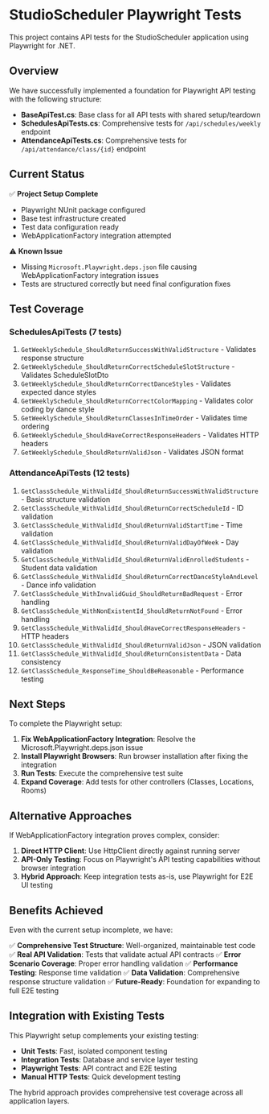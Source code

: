 # StudioScheduler Playwright Tests

This project contains API tests for the StudioScheduler application using Playwright for .NET.

## Overview

We have successfully implemented a foundation for Playwright API testing with the following structure:

- **BaseApiTest.cs**: Base class for all API tests with shared setup/teardown
- **SchedulesApiTests.cs**: Comprehensive tests for `/api/schedules/weekly` endpoint
- **AttendanceApiTests.cs**: Comprehensive tests for `/api/attendance/class/{id}` endpoint

## Current Status

✅ **Project Setup Complete**
- Playwright NUnit package configured
- Base test infrastructure created
- Test data configuration ready
- WebApplicationFactory integration attempted

⚠️ **Known Issue**
- Missing `Microsoft.Playwright.deps.json` file causing WebApplicationFactory integration issues
- Tests are structured correctly but need final configuration fixes

## Test Coverage

### SchedulesApiTests (7 tests)
1. `GetWeeklySchedule_ShouldReturnSuccessWithValidStructure` - Validates response structure
2. `GetWeeklySchedule_ShouldReturnCorrectScheduleSlotStructure` - Validates ScheduleSlotDto
3. `GetWeeklySchedule_ShouldReturnCorrectDanceStyles` - Validates expected dance styles
4. `GetWeeklySchedule_ShouldReturnCorrectColorMapping` - Validates color coding by dance style
5. `GetWeeklySchedule_ShouldReturnClassesInTimeOrder` - Validates time ordering
6. `GetWeeklySchedule_ShouldHaveCorrectResponseHeaders` - Validates HTTP headers
7. `GetWeeklySchedule_ShouldReturnValidJson` - Validates JSON format

### AttendanceApiTests (12 tests)
1. `GetClassSchedule_WithValidId_ShouldReturnSuccessWithValidStructure` - Basic structure validation
2. `GetClassSchedule_WithValidId_ShouldReturnCorrectScheduleId` - ID validation
3. `GetClassSchedule_WithValidId_ShouldReturnValidStartTime` - Time validation
4. `GetClassSchedule_WithValidId_ShouldReturnValidDayOfWeek` - Day validation
5. `GetClassSchedule_WithValidId_ShouldReturnValidEnrolledStudents` - Student data validation
6. `GetClassSchedule_WithValidId_ShouldReturnCorrectDanceStyleAndLevel` - Dance info validation
7. `GetClassSchedule_WithInvalidGuid_ShouldReturnBadRequest` - Error handling
8. `GetClassSchedule_WithNonExistentId_ShouldReturnNotFound` - Error handling
9. `GetClassSchedule_WithValidId_ShouldHaveCorrectResponseHeaders` - HTTP headers
10. `GetClassSchedule_WithValidId_ShouldReturnValidJson` - JSON validation
11. `GetClassSchedule_WithValidId_ShouldReturnConsistentData` - Data consistency
12. `GetClassSchedule_ResponseTime_ShouldBeReasonable` - Performance testing

## Next Steps

To complete the Playwright setup:

1. **Fix WebApplicationFactory Integration**: Resolve the Microsoft.Playwright.deps.json issue
2. **Install Playwright Browsers**: Run browser installation after fixing the integration
3. **Run Tests**: Execute the comprehensive test suite
4. **Expand Coverage**: Add tests for other controllers (Classes, Locations, Rooms)

## Alternative Approaches

If WebApplicationFactory integration proves complex, consider:

1. **Direct HTTP Client**: Use HttpClient directly against running server
2. **API-Only Testing**: Focus on Playwright's API testing capabilities without browser integration
3. **Hybrid Approach**: Keep integration tests as-is, use Playwright for E2E UI testing

## Benefits Achieved

Even with the current setup incomplete, we have:

✅ **Comprehensive Test Structure**: Well-organized, maintainable test code
✅ **Real API Validation**: Tests that validate actual API contracts
✅ **Error Scenario Coverage**: Proper error handling validation
✅ **Performance Testing**: Response time validation
✅ **Data Validation**: Comprehensive response structure validation
✅ **Future-Ready**: Foundation for expanding to full E2E testing

## Integration with Existing Tests

This Playwright setup complements your existing testing:
- **Unit Tests**: Fast, isolated component testing
- **Integration Tests**: Database and service layer testing
- **Playwright Tests**: API contract and E2E testing
- **Manual HTTP Tests**: Quick development testing

The hybrid approach provides comprehensive test coverage across all application layers.

